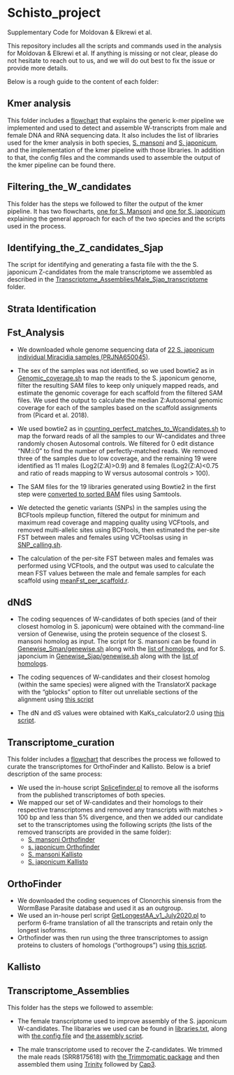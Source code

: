 # Schisto_project
Supplementary Code for Moldovan & Elkrewi et al. 

This repository includes all the scripts and commands used in the analysis for Moldovan & Elkrewi et al. If anything is missing or not clear, please do not hesitate to reach out to us, and we will do out best to fix the issue or provide more details.

Below is a rough guide to the content of each folder:

## Kmer analysis 
This folder includes a [flowchart](https://github.com/Melkrewi/Schisto_project/blob/main/Kmer_analysis/Kmer_pipeline.pdf) that explains the generic k-mer pipeline we implemented and used to detect and assemble W-transcripts from male and female DNA and RNA sequencing data. It also includes the list of libraries used for the kmer analysis in both species, [S. mansoni](https://github.com/Melkrewi/Schisto_project/blob/main/Kmer_analysis/Sman_list_of_libraries.txt) and [S. japonicum](https://github.com/Melkrewi/Schisto_project/blob/main/Kmer_analysis/Sjap_list_of_libraries.txt), and the implementation of the kmer pipeline with those libraries. In addition to that, the config files and the commands used to assemble the output of the kmer pipeline can be found there.

## Filtering_the_W_candidates
This folder has the steps we followed to filter the output of the kmer pipeline. It has two flowcharts, [one for S. Mansoni](https://github.com/Melkrewi/Schisto_project/blob/main/Filtering_the_W_candidates/Mansoni_Filtering.pdf) and [one for S. japonicum](https://github.com/Melkrewi/Schisto_project/blob/main/Filtering_the_W_candidates/Japonicum_Filtering.pdf) explaining the general approach for each of the two species and the scripts used in the process.

## Identifying_the_Z_candidates_Sjap
The script for identifying and generating a fasta file with the the S. japonicum Z-candidates from the male transcriptome we assembled as described in the [Transcriptome_Assemblies/Male_Sjap_transcriptome](https://github.com/Melkrewi/Schisto_project/tree/main/Transcriptome_Assemblies/Male_Sjap_transcriptome) folder.
## Strata Identification


## Fst_Analysis

* We downloaded whole genome sequencing data of [22 S. japonicum individual Miracidia samples (PRJNA650045)](https://github.com/Melkrewi/Schisto_project/blob/main/Fst_Analysis/Miracidia_samples.txt). 

* The sex of the samples was not identified, so we used bowtie2 as in [Genomic_coverage.sh](https://github.com/Melkrewi/Schisto_project/blob/main/Fst_Analysis/Genomic_coverage.sh) to map the reads to the S. japonicum genome, filter the resulting SAM files to keep only uniquely mapped reads, and estimate the genomic coverage for each scaffold from the filtered SAM files. We used the output to calculate the median Z:Autosomal genomic coverage for each of the samples based on the scaffold assignments from (Picard et al. 2018). 
* We used bowtie2 as in [counting_perfect_matches_to_Wcandidates.sh](https://github.com/Melkrewi/Schisto_project/blob/main/Fst_Analysis/counting_perfect_matches_to_Wcandidates.sh) to map the forward reads of all the samples to our W-candidates and three randomly chosen Autosomal controls. We filtered for 0 edit distance “NM:i:0” to find the number of perfectly-matched reads. We removed three of the samples due to low coverage, and the remaining 19 were identified as 11 males (Log2(Z:A)>0.9) and 8 females (Log2(Z:A)<0.75 and ratio of reads mapping to W versus autosomal controls > 100).
* The SAM files for the 19 libraries generated using Bowtie2 in the first step were [converted to sorted BAM](https://github.com/Melkrewi/Schisto_project/blob/main/Fst_Analysis/SAM_to_sorted_BAM.sh) files using Samtools. 
* We detected the genetic variants (SNPs) in the samples using the BCFtools mpileup function, filtered the output for minimum and maximum read coverage and mapping quality using VCFtools, and removed multi-allelic sites using BCFtools, then estimated the per-site FST between males and females using VCFtoolsas using in [SNP_calling.sh](https://github.com/Melkrewi/Schisto_project/blob/main/Fst_Analysis/SNP_calling.sh). 
* The calculation of the per-site FST between males and females was performed using VCFtools, and the output was used to calculate the mean FST values between the male and female samples for each scaffold using [meanFst_per_scaffold.r](https://github.com/Melkrewi/Schisto_project/blob/main/Fst_Analysis/meanFst_per_scaffold.r).

## dNdS
* The coding sequences of W-candidates of both species (and of their closest homolog in S. japonicum) were obtained with the command-line version of Genewise, using the protein sequence of the closest S. mansoni homolog as input. The script for S. mansoni can be found in [Genewise_Sman/genewise.sh](https://github.com/Melkrewi/Schisto_project/blob/main/dNdS/Genewise_Sman/genewise.sh) along with the [list of homologs](https://github.com/Melkrewi/Schisto_project/blob/Revised/dNdS/Genewise_Sman/names_for_genewise.txt), and for S. japoncium in [Genewise_Sjap/genewise.sh](https://github.com/Melkrewi/Schisto_project/tree/main/dNdS/Genewise_Sjap/genewise.sh) along with the [list of homologs](https://github.com/Melkrewi/Schisto_project/blob/Revised/dNdS/Genewise_Sjap/names_for_genewise.txt).

* The coding sequences of W-candidates and their closest homolog (within the same species) were aligned with the TranslatorX package with the “gblocks” option to filter out unreliable sections of the alignment using [this script](https://github.com/Melkrewi/Schisto_project/blob/Revised/dNdS/TranslatorX.sh)
* The dN and dS values were obtained with KaKs_calculator2.0 using [this script](https://github.com/Melkrewi/Schisto_project/blob/main/dNdS/KaKs_Calculator.sh).

## Transcriptome_curation
This folder includes a [flowchart](https://github.com/Melkrewi/Schisto_project/blob/main/Transcriptome_curation/Transcriptome%20curation.pdf) that describes the process we followed to curate the transcriptomes for OrthoFinder and Kallisto. Below is a brief description of the same process:
* We used the in-house script [Splicefinder.pl](https://github.com/Melkrewi/Schisto_project/blob/Revised/Scripts/SpliceFinder_2.pl) to remove all the isoforms from the published transcriptomes of both species. 
* We mapped our set of W-candidates and their homologs to their respective transcriptomes and removed any transcripts with matches > 100 bp and less than 5% divergence, and then we added our candidate set to the transcriptomes using the following scripts (the lists of the removed transcripts are provided in the same folder):
  * [S. mansoni Orthofinder](https://github.com/Melkrewi/Schisto_project/blob/main/Transcriptome_curation/Sman_OrthoFinder/Trans_curation_for_OrthoFinder.sh)
  * [s. japonicum Orthofinder](https://github.com/Melkrewi/Schisto_project/blob/main/Transcriptome_curation/Sjap_OrthoFinder/Trans_curation_for_OrthoFinder.sh)
  * [S. mansoni Kallisto](https://github.com/Melkrewi/Schisto_project/blob/main/Transcriptome_curation/Sman_Kallisto/Trans_curation_for_Kallisto.sh)
  * [S. japonicum Kallisto](https://github.com/Melkrewi/Schisto_project/blob/main/Transcriptome_curation/Sjap_Kallisto/Trans_curation_for_Kallisto.sh)

## OrthoFinder
* We downloaded the coding sequences of Clonorchis sinensis from the WormBase Parasite database and used it as an outgroup. 
* We used an in-house perl script [GetLongestAA_v1_July2020.pl](https://github.com/Melkrewi/Schisto_project/blob/main/Scripts/GetLongestAA_v1_July2020.pl) to perform 6-frame translation of all the transcripts and retain only the longest isoforms. 
* Orthofinder was then run using the three transcriptomes to assign proteins to clusters of homologs (“orthogroups”) using [this script](https://github.com/Melkrewi/Schisto_project/blob/main/OrthoFinder/Running_OrthoFinder.sh).

## Kallisto

## Transcriptome_Assemblies
This folder has the steps we followed to assemble: 
* The female transcriptome used to improve assembly of the S. japonicum W-candidates. The libararies we used can be found in [libraries.txt](https://github.com/Melkrewi/Schisto_project/blob/main/Transcriptome_Assemblies/Female_Sjap_transcriptome/libraries.txt), along with [the config file](https://github.com/Melkrewi/Schisto_project/blob/main/Transcriptome_Assemblies/Female_Sjap_transcriptome/soapconfig_trans.txt) and [the assembly script](https://github.com/Melkrewi/Schisto_project/blob/main/Transcriptome_Assemblies/Female_Sjap_transcriptome/SOAPdenovotrans.sh).

* The male transcriptome used to recover the Z-candidates. We trimmed the male reads (SRR8175618) with [the Trimmomatic package](https://github.com/Melkrewi/Schisto_project/blob/main/Transcriptome_Assemblies/Male_Sjap_transcriptome/Trimmomatic.sh) and then assembled them using [Trinity](https://github.com/Melkrewi/Schisto_project/blob/main/Transcriptome_Assemblies/Male_Sjap_transcriptome/Assembly_Trinity.sh) followed by [Cap3](https://github.com/Melkrewi/Schisto_project/blob/main/Transcriptome_Assemblies/Male_Sjap_transcriptome/Assembly_Cap3.sh).


